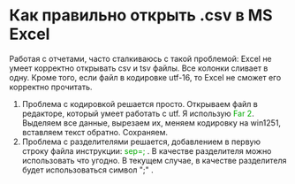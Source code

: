 ﻿# Как правильно открыть .csv в MS Excel
Работая с отчетами, часто сталкиваюсь с такой проблемой: Excel не умеет корректно открывать csv и tsv файлы. Все колонки сливает в одну. Кроме того, если файл в кодировке utf-16, то Excel не сможет его корректно прочитать.

<ol>
<li>Проблема с кодировкой решается просто. Открываем файл в редакторе, который умеет работать с utf. Я использую <font color="#00aa00">Far 2</font>. Выделяем все данные, вырезаем их, меняем кодировку на win1251, вставляем текст обратно. Сохраняем.</li>
<li>Проблема с разделителями решается, добавлением в первую строку файла инструкции: <font color="#00aa00">sep=;</font> . В качестве разделителя можно использовать что угодно. В текущем случае, в качестве разделителя будет использоваться символ ";" .</li>
</ol>



